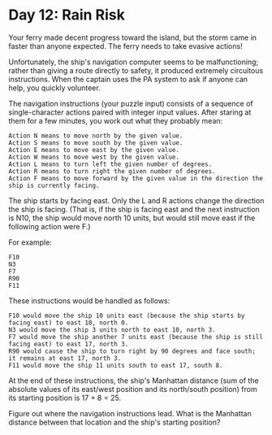 # Day 12: Rain Risk

Your ferry made decent progress toward the island, but the storm came in faster than anyone expected. The ferry needs to take evasive actions!

Unfortunately, the ship's navigation computer seems to be malfunctioning; rather than giving a route directly to safety, it produced extremely circuitous instructions. When the captain uses the PA system to ask if anyone can help, you quickly volunteer.

The navigation instructions (your puzzle input) consists of a sequence of single-character actions paired with integer input values. After staring at them for a few minutes, you work out what they probably mean:

    Action N means to move north by the given value.
    Action S means to move south by the given value.
    Action E means to move east by the given value.
    Action W means to move west by the given value.
    Action L means to turn left the given number of degrees.
    Action R means to turn right the given number of degrees.
    Action F means to move forward by the given value in the direction the ship is currently facing.

The ship starts by facing east. Only the L and R actions change the direction the ship is facing. (That is, if the ship is facing east and the next instruction is N10, the ship would move north 10 units, but would still move east if the following action were F.)

For example:

    F10
    N3
    F7
    R90
    F11

These instructions would be handled as follows:

    F10 would move the ship 10 units east (because the ship starts by facing east) to east 10, north 0.
    N3 would move the ship 3 units north to east 10, north 3.
    F7 would move the ship another 7 units east (because the ship is still facing east) to east 17, north 3.
    R90 would cause the ship to turn right by 90 degrees and face south; it remains at east 17, north 3.
    F11 would move the ship 11 units south to east 17, south 8.

At the end of these instructions, the ship's Manhattan distance (sum of the absolute values of its east/west position and its north/south position) from its starting position is 17 + 8 = 25.

Figure out where the navigation instructions lead. What is the Manhattan distance between that location and the ship's starting position?


